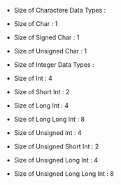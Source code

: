 * Size of Charactere Data Types :

* Size of Char                    : 1 
* Size of Signed Char             : 1 
* Size of Unsigned Char           : 1 


* Size of Integer Data Types :

* Size of Int                    : 4 
* Size of Short Int              : 2
* Size of Long Int               : 4 
* Size of Long Long Int          : 8 
* Size of Unsigned Int           : 4 
* Size of Unsigned Short Int     : 2 
* Size of Unsigned Long Int      : 4 
* Size of Unsigned Long Long Int : 8 
